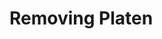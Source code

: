 <!-- TITLE: Remington Portable Repairs -->
<!-- SUBTITLE: This should apply to portable 1/2/3 -->

# Removing Platen
